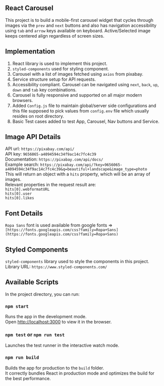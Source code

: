 ## React Carousel

This project is to build a mobile-first carousel widget that cycles through images via the `prev` and `next` buttons and also has navigation accessibility using `tab` and `arrow` keys available on keyboard. Active/Selected image keeps centered align regardless of screen sizes.


## Implementation

1. React library is used to implement this project.
2. `styled-components` used for styling component.
3. Carousel with a list of images fetched using `axios` from pixabay.
4. Service structure setup for API requests.
5. Accessibility compliant. Carousel can be navigated using `next`, `back`, `up`, `down` and `tab` key combinations.
6. Carousel is fully responsive and supported on all major modern browsers.
7. Added `Config.js` file to maintain global/server side configurations and this file supposed to pick values from `config.env` file which usually resides on root directory.
8. Basic Test cases added to test App, Carousel, Nav buttons and Service.


## Image API Details

API url: `https://pixabay.com/api/` <br >
API key: `9656065-a4094594c34f9ac14c7fc4c39` <br>
Documentation: `https://pixabay.com/api/docs/` <br>
Example search: `https://pixabay.com/api/?key=9656065-a4094594c34f9ac14c7fc4c39&q=beautiful+landscape&image_type=photo` <br>
This will return an object with a `hits` property, which will be an array of images. <br>
Relevant properties in the request result are: <br>
`hits[0].webformatURL` <br>
`hits[0].user` <br>
`hits[0].likes` <br>


## Font Details

`Ropa Sans` font is used available from google fonts => `[https://fonts.googleapis.com/css?family=Ropa+Sans](https://fonts.googleapis.com/css?family=Ropa+Sans)`


## Styled Components

`styled-components` library used to style the components in this project.
Library URL: `https://www.styled-components.com/` <br>


## Available Scripts

In the project directory, you can run:

### `npm start`

Runs the app in the development mode.<br>
Open [http://localhost:3000](http://localhost:3000) to view it in the browser.

### `npm test` or `npm run test`

Launches the test runner in the interactive watch mode.

### `npm run build`

Builds the app for production to the `build` folder.<br>
It correctly bundles React in production mode and optimizes the build for the best performance.
